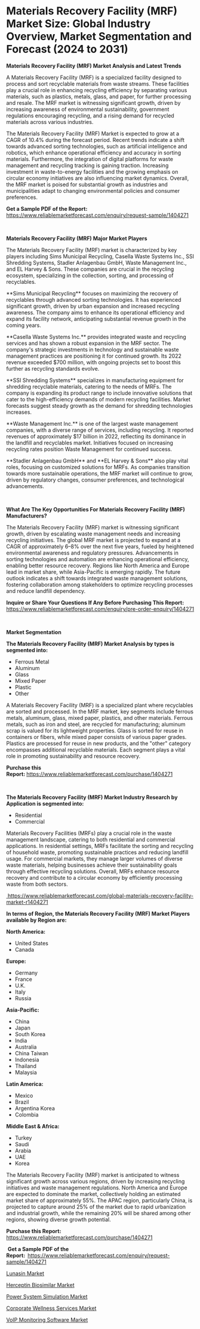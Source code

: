 <p><h1>Materials Recovery Facility (MRF) Market Size: Global Industry Overview, Market Segmentation and Forecast (2024 to 2031)</h1></p><p><strong>Materials Recovery Facility (MRF) Market Analysis and Latest Trends</strong></p>
<p><p>A Materials Recovery Facility (MRF) is a specialized facility designed to process and sort recyclable materials from waste streams. These facilities play a crucial role in enhancing recycling efficiency by separating various materials, such as plastics, metals, glass, and paper, for further processing and resale. The MRF market is witnessing significant growth, driven by increasing awareness of environmental sustainability, government regulations encouraging recycling, and a rising demand for recycled materials across various industries.</p><p>The Materials Recovery Facility (MRF) Market is expected to grow at a CAGR of 10.4% during the forecast period. Recent trends indicate a shift towards advanced sorting technologies, such as artificial intelligence and robotics, which enhance operational efficiency and accuracy in sorting materials. Furthermore, the integration of digital platforms for waste management and recycling tracking is gaining traction. Increasing investment in waste-to-energy facilities and the growing emphasis on circular economy initiatives are also influencing market dynamics. Overall, the MRF market is poised for substantial growth as industries and municipalities adapt to changing environmental policies and consumer preferences.</p></p>
<p><strong>Get a Sample PDF of the Report:&nbsp;</strong> <a href="https://www.reliablemarketforecast.com/enquiry/request-sample/1404271?utm_campaign=1745&utm_medium=2&utm_source=Github&utm_content=ia&utm_term=23102024&utm_id=materials-recovery-facility-mrf">https://www.reliablemarketforecast.com/enquiry/request-sample/1404271</a></p>
<p>&nbsp;</p>
<p><strong>Materials Recovery Facility (MRF) Major Market Players</strong></p>
<p><p>The Materials Recovery Facility (MRF) market is characterized by key players including Sims Municipal Recycling, Casella Waste Systems Inc., SSI Shredding Systems, Stadler Anlagenbau GmbH, Waste Management Inc., and EL Harvey & Sons. These companies are crucial in the recycling ecosystem, specializing in the collection, sorting, and processing of recyclables.</p><p>**Sims Municipal Recycling** focuses on maximizing the recovery of recyclables through advanced sorting technologies. It has experienced significant growth, driven by urban expansion and increased recycling awareness. The company aims to enhance its operational efficiency and expand its facility network, anticipating substantial revenue growth in the coming years.</p><p>**Casella Waste Systems Inc.** provides integrated waste and recycling services and has shown a robust expansion in the MRF sector. The company's strategic investments in technology and sustainable waste management practices are positioning it for continued growth. Its 2022 revenue exceeded $700 million, with ongoing projects set to boost this further as recycling standards evolve.</p><p>**SSI Shredding Systems** specializes in manufacturing equipment for shredding recyclable materials, catering to the needs of MRFs. The company is expanding its product range to include innovative solutions that cater to the high-efficiency demands of modern recycling facilities. Market forecasts suggest steady growth as the demand for shredding technologies increases.</p><p>**Waste Management Inc.** is one of the largest waste management companies, with a diverse range of services, including recycling. It reported revenues of approximately $17 billion in 2022, reflecting its dominance in the landfill and recyclables market. Initiatives focused on increasing recycling rates position Waste Management for continued success.</p><p>**Stadler Anlagenbau GmbH** and **EL Harvey & Sons** also play vital roles, focusing on customized solutions for MRFs. As companies transition towards more sustainable operations, the MRF market will continue to grow, driven by regulatory changes, consumer preferences, and technological advancements.</p></p>
<p>&nbsp;</p>
<p><strong>What Are The Key Opportunities For Materials Recovery Facility (MRF) Manufacturers?</strong></p>
<p><p>The Materials Recovery Facility (MRF) market is witnessing significant growth, driven by escalating waste management needs and increasing recycling initiatives. The global MRF market is projected to expand at a CAGR of approximately 6–8% over the next five years, fueled by heightened environmental awareness and regulatory pressures. Advancements in sorting technologies and automation are enhancing operational efficiency, enabling better resource recovery. Regions like North America and Europe lead in market share, while Asia-Pacific is emerging rapidly. The future outlook indicates a shift towards integrated waste management solutions, fostering collaboration among stakeholders to optimize recycling processes and reduce landfill dependency.</p></p>
<p><strong>Inquire or Share Your Questions If Any Before Purchasing This Report:</strong> <a href="https://www.reliablemarketforecast.com/enquiry/pre-order-enquiry/1404271?utm_campaign=1745&utm_medium=2&utm_source=Github&utm_content=ia&utm_term=23102024&utm_id=materials-recovery-facility-mrf">https://www.reliablemarketforecast.com/enquiry/pre-order-enquiry/1404271</a></p>
<p>&nbsp;</p>
<p><strong>Market Segmentation</strong></p>
<p><strong>The Materials Recovery Facility (MRF) Market Analysis by types is segmented into:</strong></p>
<p><ul><li>Ferrous Metal</li><li>Aluminum</li><li>Glass</li><li>Mixed Paper</li><li>Plastic</li><li>Other</li></ul></p>
<p><p>A Materials Recovery Facility (MRF) is a specialized plant where recyclables are sorted and processed. In the MRF market, key segments include ferrous metals, aluminum, glass, mixed paper, plastics, and other materials. Ferrous metals, such as iron and steel, are recycled for manufacturing; aluminum scrap is valued for its lightweight properties. Glass is sorted for reuse in containers or fibers, while mixed paper consists of various paper grades. Plastics are processed for reuse in new products, and the "other" category encompasses additional recyclable materials. Each segment plays a vital role in promoting sustainability and resource recovery.</p></p>
<p><strong>Purchase this Report:&nbsp;</strong><a href="https://www.reliablemarketforecast.com/purchase/1404271?utm_campaign=1745&utm_medium=2&utm_source=Github&utm_content=ia&utm_term=23102024&utm_id=materials-recovery-facility-mrf">https://www.reliablemarketforecast.com/purchase/1404271</a></p>
<p>&nbsp;</p>
<p><strong>The Materials Recovery Facility (MRF) Market Industry Research by Application is segmented into:</strong></p>
<p><ul><li>Residential</li><li>Commercial</li></ul></p>
<p><p>Materials Recovery Facilities (MRFs) play a crucial role in the waste management landscape, catering to both residential and commercial applications. In residential settings, MRFs facilitate the sorting and recycling of household waste, promoting sustainable practices and reducing landfill usage. For commercial markets, they manage larger volumes of diverse waste materials, helping businesses achieve their sustainability goals through effective recycling solutions. Overall, MRFs enhance resource recovery and contribute to a circular economy by efficiently processing waste from both sectors.</p></p>
<p><a href="https://www.reliablemarketforecast.com/global-materials-recovery-facility-market-r1404271?utm_campaign=1745&utm_medium=2&utm_source=Github&utm_content=ia&utm_term=23102024&utm_id=materials-recovery-facility-mrf">&nbsp;https://www.reliablemarketforecast.com/global-materials-recovery-facility-market-r1404271</a></p>
<p><strong>In terms of Region, the Materials Recovery Facility (MRF) Market Players available by Region are:</strong></p>
<p>
    <p> <strong> North America: </strong>
        <ul>
            <li>United States</li>
            <li>Canada</li>
        </ul>
        </p> 
    <p> <strong> Europe: </strong>
        <ul>
            <li>Germany</li>
            <li>France</li>
            <li>U.K.</li>
            <li>Italy</li>
            <li>Russia</li>
        </ul>
        </p> 
    <p> <strong> Asia-Pacific: </strong>
        <ul>
            <li>China</li>
            <li>Japan</li>
            <li>South Korea</li>
            <li>India</li>
            <li>Australia</li>
            <li>China Taiwan</li>
            <li>Indonesia</li>
            <li>Thailand</li>
            <li>Malaysia</li>
        </ul>
        </p> 
    <p> <strong> Latin America: </strong>
        <ul>
            <li>Mexico</li>
            <li>Brazil</li>
            <li>Argentina Korea</li>
            <li>Colombia</li>
        </ul>
        </p> 
    <p> <strong> Middle East & Africa: </strong>
        <ul>
            <li>Turkey</li>
            <li>Saudi</li>
            <li>Arabia</li>
            <li>UAE</li>
            <li>Korea</li>
        </ul>
    </p>
    </p>
<p><p>The Materials Recovery Facility (MRF) market is anticipated to witness significant growth across various regions, driven by increasing recycling initiatives and waste management regulations. North America and Europe are expected to dominate the market, collectively holding an estimated market share of approximately 55%. The APAC region, particularly China, is projected to capture around 25% of the market due to rapid urbanization and industrial growth, while the remaining 20% will be shared among other regions, showing diverse growth potential.</p></p>
<p><strong>Purchase this Report: </strong><a href="https://www.reliablemarketforecast.com/purchase/1404271?utm_campaign=1745&utm_medium=2&utm_source=Github&utm_content=ia&utm_term=23102024&utm_id=materials-recovery-facility-mrf">https://www.reliablemarketforecast.com/purchase/1404271</a></p>
<p>&nbsp;<strong>Get a Sample PDF of the Report:&nbsp;&nbsp;</strong><a href="https://www.reliablemarketforecast.com/enquiry/request-sample/1404271?utm_campaign=1745&utm_medium=2&utm_source=Github&utm_content=ia&utm_term=23102024&utm_id=materials-recovery-facility-mrf">https://www.reliablemarketforecast.com/enquiry/request-sample/1404271</a></p>
<p><strong></strong></p>
<p><p><a href="https://www.linkedin.com/pulse/lunasin-market-outlook-forecast-from-2024-2031-data-pedia-r8thc?utm_campaign=1745&utm_medium=2&utm_source=Github&utm_content=ia&utm_term=23102024&utm_id=materials-recovery-facility-mrf">Lunasin Market</a></p><p><a href="https://www.linkedin.com/pulse/key-drivers-herceptin-biosimilar-market-trends-future-outlook-kdxec?utm_campaign=1745&utm_medium=2&utm_source=Github&utm_content=ia&utm_term=23102024&utm_id=materials-recovery-facility-mrf">Herceptin Biosimilar Market</a></p><p><a href="https://www.linkedin.com/pulse/consumer-behavior-shifts-power-system-simulation-market-demand-v4k5e?utm_campaign=1745&utm_medium=2&utm_source=Github&utm_content=ia&utm_term=23102024&utm_id=materials-recovery-facility-mrf">Power System Simulation Market</a></p><p><a href="https://github.com/AdeaKodra585/Market-Research-Report-List-1/blob/main/corporate-wellness-services-market.md?utm_campaign=1745&utm_medium=2&utm_source=Github&utm_content=ia&utm_term=23102024&utm_id=materials-recovery-facility-mrf">Corporate Wellness Services Market</a></p><p><a href="https://www.linkedin.com/pulse/voip-monitoring-software-market-overview-forecast-2024-2031-2uhre?utm_campaign=1745&utm_medium=2&utm_source=Github&utm_content=ia&utm_term=23102024&utm_id=materials-recovery-facility-mrf">VoIP Monitoring Software Market</a></p></p>